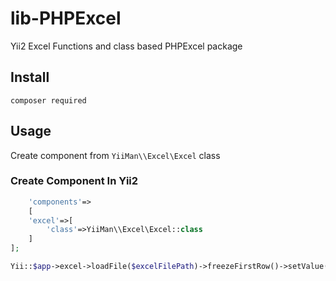 # lib-PHPExcel
Yii2 Excel Functions and class based PHPExcel package
## Install
``composer required ``
## Usage
Create component from ```YiiMan\\Excel\Excel``` class

### Create Component In Yii2
```php
    'components'=>
    [
    'excel'=>[
        'class'=>YiiMan\\Excel\Excel::class
    ]  
];
```

```php
Yii::$app->excel->loadFile($excelFilePath)->freezeFirstRow()->setValue(1,2,'Hello excel');
```
